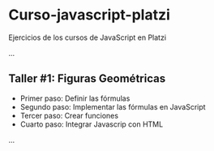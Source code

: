 # Curso-javascript-platzi
Ejercicios de los cursos de JavaScript en Platzi

...

## Taller #1: Figuras Geométricas

- Primer paso: Definir las fórmulas
- Segundo paso: Implementar las fórmulas en JavaScript
- Tercer paso: Crear funciones 
- Cuarto paso: Integrar Javascrip con HTML 

 ...